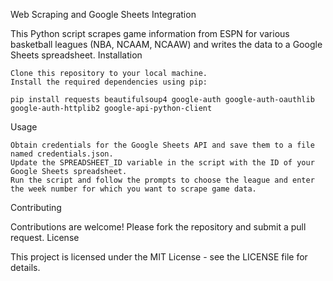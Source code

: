 Web Scraping and Google Sheets Integration

This Python script scrapes game information from ESPN for various basketball leagues (NBA, NCAAM, NCAAW) and writes the data to a Google Sheets spreadsheet.
Installation

    Clone this repository to your local machine.
    Install the required dependencies using pip:

    pip install requests beautifulsoup4 google-auth google-auth-oauthlib google-auth-httplib2 google-api-python-client

Usage

    Obtain credentials for the Google Sheets API and save them to a file named credentials.json.
    Update the SPREADSHEET_ID variable in the script with the ID of your Google Sheets spreadsheet.
    Run the script and follow the prompts to choose the league and enter the week number for which you want to scrape game data.


Contributing

Contributions are welcome! Please fork the repository and submit a pull request.
License

This project is licensed under the MIT License - see the LICENSE file for details.
